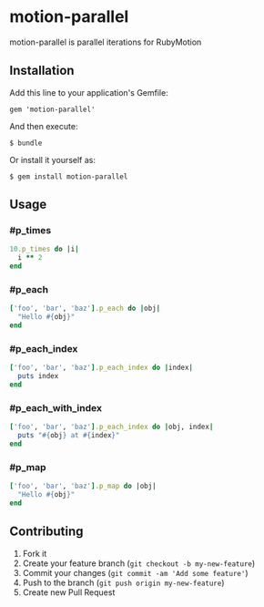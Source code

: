 # motion-parallel

motion-parallel is parallel iterations for RubyMotion

## Installation

Add this line to your application's Gemfile:

    gem 'motion-parallel'

And then execute:

    $ bundle

Or install it yourself as:

    $ gem install motion-parallel

## Usage

### #p_times

```ruby
10.p_times do |i|
  i ** 2
end
```

### #p_each

```ruby
['foo', 'bar', 'baz'].p_each do |obj|
  "Hello #{obj}"
end
```

### #p_each_index

```ruby
['foo', 'bar', 'baz'].p_each_index do |index|
  puts index
end
```

### #p_each_with_index

```ruby
['foo', 'bar', 'baz'].p_each_index do |obj, index|
  puts "#{obj} at #{index}"
end
```

### #p_map

```ruby
['foo', 'bar', 'baz'].p_map do |obj|
  "Hello #{obj}"
end
```


## Contributing

1. Fork it
2. Create your feature branch (`git checkout -b my-new-feature`)
3. Commit your changes (`git commit -am 'Add some feature'`)
4. Push to the branch (`git push origin my-new-feature`)
5. Create new Pull Request
